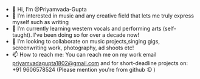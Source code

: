 - 👋 Hi, I’m @Priyamvada-Gupta
- 👀 I’m interested in music and any creative field that lets me truly express myself such as writing
- 🌱 I’m currently learning western vocals and performing arts (self-taught). I've been doing so for over a decade now!
- 💞️ I’m looking to collaborate on music projects,singing gigs, screenwriting work, photography, ad shoots etc!
- 📫 How to reach me: You can reach me on my work email priyamvadagupta1802@gmail.com and for short-deadline projects on: +91 9606578524 (Please mention you're from github :D )

<!---
Priyamvada-Gupta/Priyamvada-Gupta is a ✨ special ✨ repository because its `README.md` (this file) appears on your GitHub profile.
You can click the Preview link to take a look at your changes.
--->
